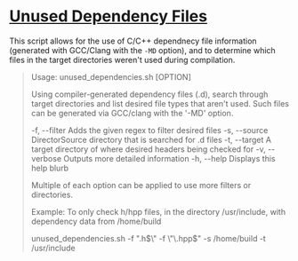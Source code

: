 # [Unused Dependency Files](unused_dependencies.sh)

This script allows for the use of C/C++ dependnecy file information (generated with GCC/Clang with the `-MD` option), and to determine which files in the target directories weren't used during compilation.

> Usage: unused_dependencies.sh [OPTION]
>
> Using compiler-generated dependency files (.d), search through target
> directories and list desired file types that aren't used.
> Such files can be generated via GCC/clang with the '-MD' option.
>
>  -f, --filter    Adds the given regex to filter desired files
>  -s, --source    DirectorSource directory that is searched for .d files
>  -t, --target    A target directory of where desired headers being checked for
>  -v, --verbose   Outputs more detailed information
>  -h, --help      Displays this help blurb
>
> Multiple of each option can be applied to use more filters or directories.
> 
> Example: To only check h/hpp files, in the directory /usr/include, with
>          dependency data from /home/build
>
>  unused_dependencies.sh -f \"\.h$\" -f \"\.hpp$\" -s /home/build -t /usr/include